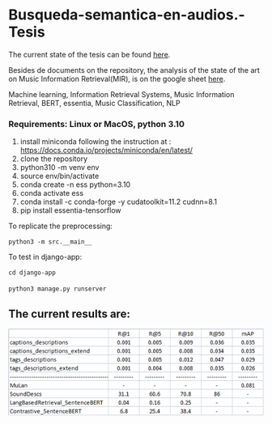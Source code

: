 # Busqueda-semantica-en-audios.-Tesis

The current state of the tesis can be found [here](https://github.com/NileyGF/Busqueda-semantica-en-audios.-Tesis/blob/main/docs/Recuperaci%C3%B3n_sem%C3%A1ntica_de_m%C3%BAsica_utilizando_grandes_modelos_de_lenguaje_y_embeddings.pdf).

Besides de documents on the repository, the analysis of the state of the art on Music Information Retrieval(MIR), is on the google sheet [here](https://docs.google.com/spreadsheets/d/1_MJO6jbfSJLG0gLDlu911yQ0zc3quQeut_394DEvVk4/edit?usp=sharing).

Machine learning, Information Retrieval Systems, Music Information Retrieval, BERT, essentia, Music Classification, NLP

### Requirements: Linux or MacOS, python 3.10

1. install miniconda following the instruction at : https://docs.conda.io/projects/miniconda/en/latest/ 
2. clone the repository 
3. python310 -m venv env
4. source env/bin/activate
5. conda create -n ess python=3.10
6. conda activate ess
7. conda install -c conda-forge -y cudatoolkit=11.2 cudnn=8.1
8. pip install essentia-tensorflow

To replicate the preprocessing:

    python3 -m src.__main__

To test in django-app:

    cd django-app

    python3 manage.py runserver

## The current results are:

![Image](evaluations.png)